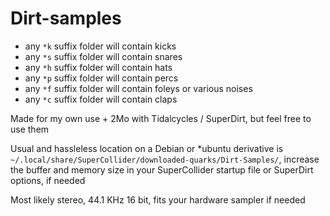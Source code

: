 # Dirt-samples

- any `*k` suffix folder will contain kicks
- any `*s` suffix folder will contain snares
- any `*h` suffix folder will contain hats
- any `*p` suffix folder will contain percs
- any `*f` suffix folder will contain foleys or various noises
- any `*c` suffix folder will contain claps

Made for my own use + 2Mo with Tidalcycles / SuperDirt, but feel free to use them

Usual and hassleless location on a Debian or \*ubuntu derivative  is `~/.local/share/SuperCollider/downloaded-quarks/Dirt-Samples/`, increase the buffer and memory size in your SuperCollider startup file or SuperDirt options, if needed

Most likely stereo, 44.1 KHz 16 bit, fits your hardware sampler if needed
